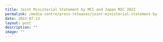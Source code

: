 ```yaml
---
title: Joint Ministerial Statement by MCI and Japan MIC 2022
permalink: /media-centre/press-releases/joint-ministerial-statement-by-mci-and-japan-mic-2022/
date: 2022-07-13
layout: post
description: ""
image: ""
---
```

